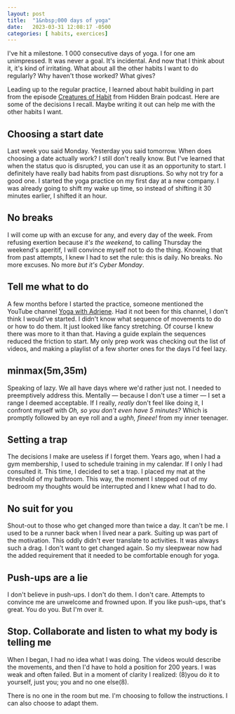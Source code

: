 ```yaml
---
layout: post
title:  "1&nbsp;000 days of yoga"
date:   2023-03-31 12:08:17 -0500
categories: [ habits, exercices]
---
```


I've hit a milestone. 1&nbsp;000 consecutive days of yoga. I for one am
unimpressed. It was never a goal. It's incidental. And now that I think about
it, it's kind of irritating. What about all the other habits I want to do
regularly? Why haven't those worked? What gives?

Leading up to the regular practice, I learned about habit building in part from
the episode [Creatures of Habit][podcast-habits] from Hidden Brain podcast. Here
are some of the decisions I recall. Maybe writing it out can help me with the
other habits I want.

## Choosing a start date

Last week you said Monday. Yesterday you said tomorrow. When does choosing a
date actually work? I still don't really know. But I've learned that when the
status quo is disrupted, you can use it as an opportunity to start. I definitely
have really bad habits from past disruptions. So why not try for a good one. I
started the yoga practice on my first day at a new company. I was already going
to shift my wake up time, so instead of shifting it 30 minutes earlier, I
shifted it an hour.

## No breaks

I will come up with an excuse for any, and every day of the week. From refusing
exertion because _it's the weekend_, to calling Thursday the weekend's aperitif,
I will convince myself not to do the thing. Knowing that from past attempts, I
knew I had to set the rule: this is daily. No breaks. No more excuses. No more
_but it's Cyber Monday_.

## Tell me what to do

A few months before I started the practice, someone mentioned the YouTube
channel [Yoga with Adriene][YT-yoga]. Had it not been for this channel, I don't
think I would've started. I didn't know what sequence of movements to do or how
to do them. It just looked like fancy stretching. Of course I knew there was
more to it than that. Having a guide explain the sequences reduced the friction
to start. My only prep work was checking out the list of videos, and making a
playlist of a few shorter ones for the days I'd feel lazy.

## minmax(5m,35m)

Speaking of lazy. We all have days where we'd rather just not. I needed to
preemptively address this. Mentally — because I don't use a timer — I set a
range I deemed acceptable. If I really, _really_ don't feel like doing it, I
confront myself with _Oh, so you don't even have 5 minutes?_ Which is promptly
followed by an eye roll and a _ughh, fineee!_ from my inner teenager.

## Setting a trap

The decisions I make are useless if I forget them. Years ago, when I had a gym
membership, I used to schedule training in my calendar. If I only I had
consulted it. This time, I decided to set a trap. I placed my mat at the
threshold of my bathroom. This way, the moment I stepped out of my bedroom my
thoughts would be interrupted and I knew what I had to do.

## No suit for you

Shout-out to those who get changed more than twice a day. It can't be me. I used
to be a runner back when I lived near a park. Suiting up was part of the
motivation. This oddly didn't ever translate to activities. It was always such a
drag. I don't want to get changed again. So my sleepwear now had the added
requirement that it needed to be comfortable enough for yoga.

## Push-ups are a lie

I don't believe in push-ups. I don't do them. I don't care. Attempts to convince
me are unwelcome and frowned upon. If you like push-ups, that's great. You do
you. But I'm over it.

## Stop. Collaborate and listen to what my body is telling me

When I began, I had no idea what I was doing. The videos would describe the
movements, and then I'd have to hold a position for 200 years. I was weak and
often failed. But in a moment of clarity I realized: (8)you do it to yourself,
just you; you and no one else(8).

There is no one in the room but me. I'm choosing to follow the instructions. I
can also choose to adapt them.

[podcast-habits]: https://hiddenbrain.org/podcast/creatures-of-habit/
[YT-yoga]: https://www.youtube.com/user/yogawithadriene

